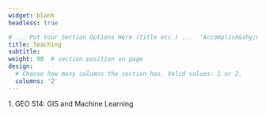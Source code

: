 ```yaml
---
widget: blank
headless: true

# ... Put Your Section Options Here (title etc.) ...  'Accomplish&shy;ments'
title: Teaching
subtitle:
weight: 90  # section position on page
design:
  # Choose how many columns the section has. Valid values: 1 or 2.
  columns: '2'
---
```

  
1\. GEO 514: GIS and Machine Learning

